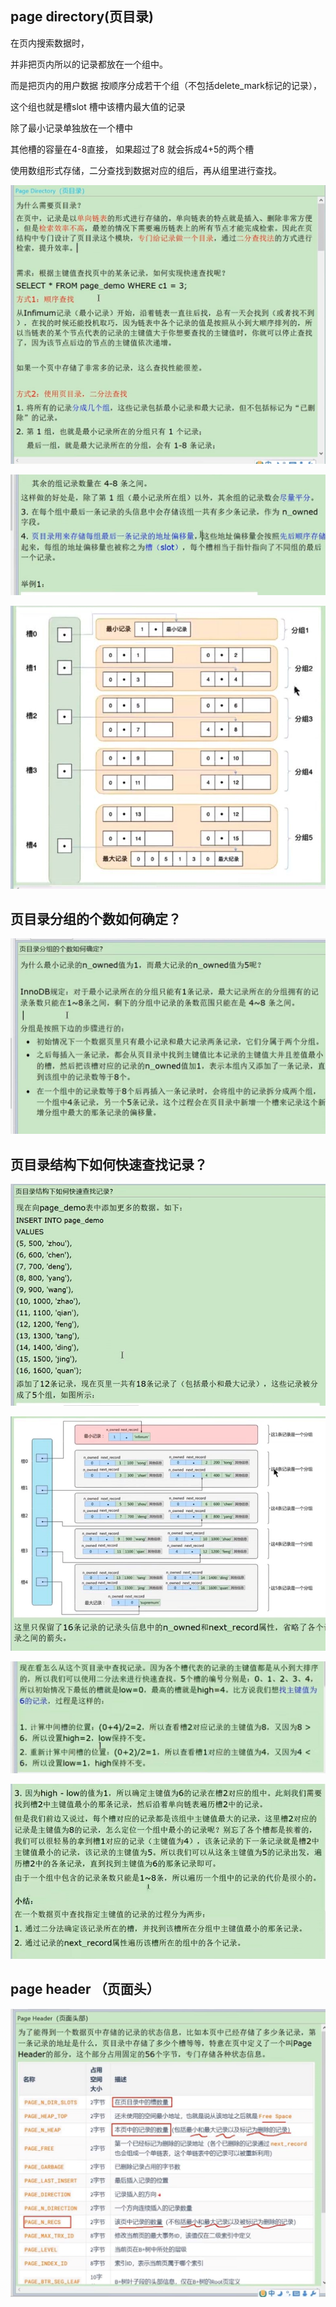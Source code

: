 page directory(页目录)
---
在页内搜索数据时，

并非把页内所以的记录都放在一个组中。

而是把页内的用户数据 按顺序分成若干个组（不包括delete_mark标记的记录），

这个组也就是槽slot 槽中该槽内最大值的记录

除了最小记录单独放在一个槽中

其他槽的容量在4-8直接， 如果超过了8 就会拆成4+5的两个槽

使用数组形式存储，二分查找到数据对应的组后，再从组里进行查找。

![img_76.png](img_76.png)

![img_77.png](img_77.png)

![img_78.png](img_78.png)

页目录分组的个数如何确定？
---

![img_79.png](img_79.png)

页目录结构下如何快速查找记录？
---

![img_81.png](img_81.png)

![img_82.png](img_82.png)

![img_83.png](img_83.png)

![img_84.png](img_84.png)

page header （页面头）
---

![img_80.png](img_80.png)